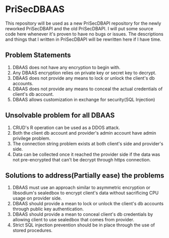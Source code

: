 # PriSecDBAAS

This repository will be used as a new PriSecDBAPI repository for the newly reworked PriSecDBAPI and the old PriSecDBAPI.
I will put some source code here whenever it's proven to have no bugs or issues.
The descriptions and things that I written in PriSecDBAPI will be rewritten here if I have time.

## Problem Statements
1. DBAAS does not have any encryption to begin with.
2. Any DBAAS encryption relies on private key or secret key to decrypt.
3. DBAAS does not provide any means to lock or unlock the client's db accounts.
4. DBAAS does not provide any means to conceal the actual credentials of client's db account.
5. DBAAS allows customization in exchange for security(SQL Injection)

## Unsolvable problem for all DBAAS
1. CRUD's R operation can be used as a DDOS attack.
2. Both the client db account and provider's admin account have admin privilege problem.
3. The connection string problem exists at both client's side and provider's side.
4. Data can be collected once it reached the provider side if the data was not pre-encrypted that can't be decrypt through https connection.

## Solutions to address(Partially ease) the problems
1. DBAAS must use an approach similar to asymmetric encryption or libsodium's sealedbox to encrypt client's data without sacrificing CPU usage on provider side.
2. DBAAS should provide a mean to lock or unlock the client's db accounts through public key authentication.
3. DBAAS should provide a mean to conceal client's db credentials by allowing client to use sealedbox that comes from provider.
4. Strict SQL injection prevention should be in place through the use of stored procedures.
